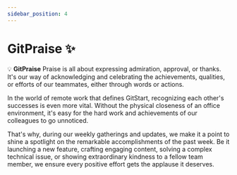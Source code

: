 ```yaml
---
sidebar_position: 4
---
```


# GitPraise ✨

💡 **GitPraise** Praise is all about expressing admiration, approval, or thanks. It's our way of acknowledging and celebrating the achievements, qualities, or efforts of our teammates, either through words or actions.

In the world of remote work that defines GitStart, recognizing each other's successes is even more vital. Without the physical closeness of an office environment, it's easy for the hard work and achievements of our colleagues to go unnoticed.

That's why, during our weekly gatherings and updates, we make it a point to shine a spotlight on the remarkable accomplishments of the past week. Be it launching a new feature, crafting engaging content, solving a complex technical issue, or showing extraordinary kindness to a fellow team member, we ensure every positive effort gets the applause it deserves.
